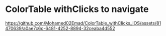 # ColorTable withClicks to navigate
https://github.com/Mohamed02Emad/ColorTable_withClicks_IOS/assets/81470639/a0ae7c6c-6481-4252-8894-32ceaba4d552
